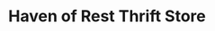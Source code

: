 ---
title: "Haven of Rest Thrift Store"
url: /belton/haven-of-rest-thrift-store/
shop: Gebrauchtwaren
---